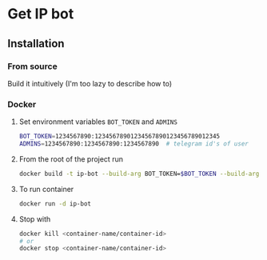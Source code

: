 # Get IP bot

## Installation

### From source

Build it intuitively (I'm too lazy to describe how to)

### Docker

1. Set environment variables `BOT_TOKEN` and `ADMINS`
    ```bash
    BOT_TOKEN=1234567890:12345678901234567890123456789012345
    ADMINS=1234567890:1234567890:1234567890  # telegram id's of user
    ```
2. From the root of the project run
    ```bash
    docker build -t ip-bot --build-arg BOT_TOKEN=$BOT_TOKEN --build-arg ADMINS=$ADMINS .
    ```
3. To run container
    ```bash
    docker run -d ip-bot
    ```
4. Stop with
    ```bash
    docker kill <container-name/container-id>
    # or
    docker stop <container-name/container-id>
    ```